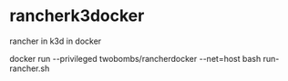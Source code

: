 # rancherk3docker
rancher in k3d in docker

docker run --privileged twobombs/rancherdocker --net=host bash run-rancher.sh
